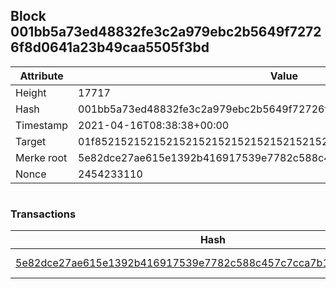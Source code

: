 ## Block 001bb5a73ed48832fe3c2a979ebc2b5649f72726f8d0641a23b49caa5505f3bd

Attribute | Value
--- | ---
Height | 17717
Hash | 001bb5a73ed48832fe3c2a979ebc2b5649f72726f8d0641a23b49caa5505f3bd
Timestamp | 2021-04-16T08:38:38+00:00
Target | 01f8521521521521521521521521521521521521521521521521521521521521
Merke root | 5e82dce27ae615e1392b416917539e7782c588c457c7cca7b127c7abcfc4f558
Nonce | 2454233110

```

```

### Transactions

Hash | Amount
--- | ---
[5e82dce27ae615e1392b416917539e7782c588c457c7cca7b127c7abcfc4f558](5e82dce27ae615e1392b416917539e7782c588c457c7cca7b127c7abcfc4f558.md) | 10.00000000 SKEPTI 
